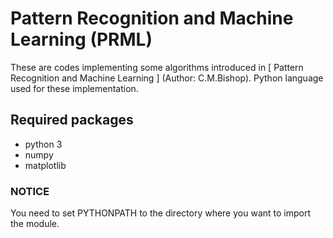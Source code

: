 # Pattern Recognition and Machine Learning (PRML)
These are codes implementing some algorithms introduced in [ Pattern Recognition and Machine Learning ] (Author: C.M.Bishop). Python language used for these implementation.
## Required packages
- python 3
- numpy
- matplotlib
### NOTICE
You need to set PYTHONPATH to the directory where you want to import the module.
